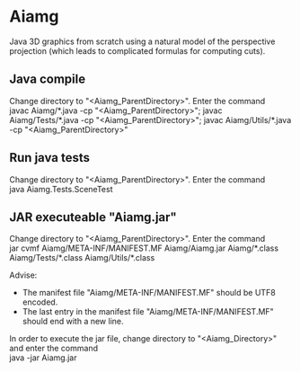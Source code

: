 # Aiamg

Java 3D graphics from scratch using a natural model of the perspective projection (which leads to complicated formulas for computing cuts).


## Java compile
Change directory to "<Aiamg_ParentDirectory>".
Enter the command  
  javac Aiamg/\*.java -cp "<Aiamg_ParentDirectory>"; javac Aiamg/Tests/\*.java -cp "<Aiamg_ParentDirectory>"; javac Aiamg/Utils/\*.java -cp "<Aiamg_ParentDirectory>"


## Run java tests
Change directory to "<Aiamg_ParentDirectory>".
Enter the command  
  java Aiamg.Tests.SceneTest


## JAR executeable "Aiamg.jar"
Change directory to "<Aiamg_ParentDirectory>".
Enter the command  
  jar cvmf Aiamg/META-INF/MANIFEST.MF Aiamg/Aiamg.jar Aiamg/\*.class Aiamg/Tests/\*.class Aiamg/Utils/\*.class

Advise:
* The manifest file "Aiamg/META-INF/MANIFEST.MF" should be UTF8 encoded.
* The last entry in the manifest file "Aiamg/META-INF/MANIFEST.MF" should end with a new line.

In order to execute the jar file, change directory to "<Aiamg_Directory>" and enter the command  
  java -jar Aiamg.jar
